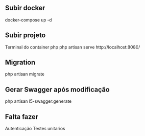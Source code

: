 ## Subir docker
docker-compose up -d

## Subir projeto
Terminal do container php
php artisan serve
http://localhost:8080/

## Migration
php artisan migrate

## Gerar Swagger após modificação
php artisan l5-swagger:generate


## Falta fazer
Autenticação
Testes unitarios